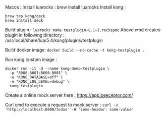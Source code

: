 

Macos :
Install luarocks : brew install luarocks
Install kong : 
```
brew tap kong/deck
brew install deck
```

Build plugin : `luarocks make testplugin-0.1-1.rockspec`
Above cmd creates plugin in following directory : /usr/local/share/lua/5.4/kong/plugins/testplugin

Build docker image: `docker build --no-cache -t kong-testplugin .`

Run kong custom image : 
```
docker run -it -d --name kong-demo-testplugin \
  -p "8000-8001:8000-8001" \
  -e "KONG_DATABASE=off" \
  -e "KONG_LOG_LEVEL=debug" \
  kong-testplugin
```

Create a online mock server here : https://app.beeceptor.com/

Curl cmd to execute a request to mock server : `curl -v 'http://localhost:8000/todos' -H 'some-header: some-value'`
